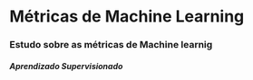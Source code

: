 # Métricas de Machine Learning
### Estudo sobre as métricas de Machine learnig
##### Aprendizado Supervisionado 
